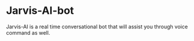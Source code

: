 # Jarvis-AI-bot
Jarvis-AI is a real time conversational bot that will assist you through voice command as well.
